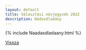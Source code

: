```yaml
---
layout: default
title: Választási névjegyzék 2022
description: Nádasdladány
---
```


{% include Naadasdladaany.html %}

[Vissza](./)